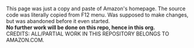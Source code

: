 This page was just a copy and paste of Amazon's homepage. The source code was literally copied from F12 menu. Was supposed to make changes, but was abandoned before it even started.     
**No further work will be done on this repo, hence in this org.**        
CREDITS: ALL/PARTIAL WORK IN THIS REPOSITORY BELONGS TO AMAZON.COM.
